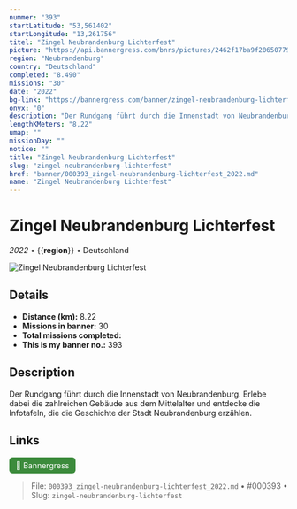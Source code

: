 ```yaml
---
nummer: "393"
startLatitude: "53,561402"
startLongitude: "13,261756"
titel: "Zingel Neubrandenburg Lichterfest"
picture: "https://api.bannergress.com/bnrs/pictures/2462f17ba9f206507792bc718e8b4f47"
region: "Neubrandenburg"
country: "Deutschland"
completed: "8.490"
missions: "30"
date: "2022"
bg-link: "https://bannergress.com/banner/zingel-neubrandenburg-lichterfest-b183"
onyx: "0"
description: "Der Rundgang führt durch die Innenstadt von Neubrandenburg. Erlebe dabei die zahlreichen Gebäude aus dem Mittelalter und entdecke die Infotafeln, die die Geschichte der Stadt Neubrandenburg erzählen."
lengthKMeters: "8,22"
umap: ""
missionDay: ""
notice: ""
title: "Zingel Neubrandenburg Lichterfest"
slug: "zingel-neubrandenburg-lichterfest"
href: "banner/000393_zingel-neubrandenburg-lichterfest_2022.md"
name: "Zingel Neubrandenburg Lichterfest"
---
```

# Zingel Neubrandenburg Lichterfest

*2022* • {{__region__}} • Deutschland

![Zingel Neubrandenburg Lichterfest](https://api.bannergress.com/bnrs/pictures/2462f17ba9f206507792bc718e8b4f47)



## Details
- **Distance (km):** 8.22
- **Missions in banner:** 30
- **Total missions completed:** 
- **This is my banner no.:** 393



## Description
Der Rundgang führt durch die Innenstadt von Neubrandenburg. Erlebe dabei die zahlreichen Gebäude aus dem Mittelalter und entdecke die Infotafeln, die die Geschichte der Stadt Neubrandenburg erzählen.



## Links
<a href="https://bannergress.com/banner/zingel-neubrandenburg-lichterfest-b183" target="_blank" style="display:inline-block;margin-right:8px;padding:6px 12px;background:#3c8b3c;color:#fff;text-decoration:none;border-radius:6px;">🔗 Bannergress</a>



> File: `000393_zingel-neubrandenburg-lichterfest_2022.md` • #000393 • Slug: `zingel-neubrandenburg-lichterfest`
